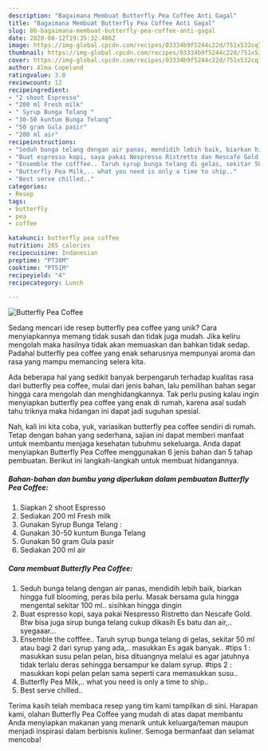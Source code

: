 ```yaml
---
description: "Bagaimana Membuat Butterfly Pea Coffee Anti Gagal"
title: "Bagaimana Membuat Butterfly Pea Coffee Anti Gagal"
slug: 86-bagaimana-membuat-butterfly-pea-coffee-anti-gagal
date: 2020-08-12T19:35:32.406Z
image: https://img-global.cpcdn.com/recipes/03334b9f5244c22d/751x532cq70/butterfly-pea-coffee-foto-resep-utama.jpg
thumbnail: https://img-global.cpcdn.com/recipes/03334b9f5244c22d/751x532cq70/butterfly-pea-coffee-foto-resep-utama.jpg
cover: https://img-global.cpcdn.com/recipes/03334b9f5244c22d/751x532cq70/butterfly-pea-coffee-foto-resep-utama.jpg
author: Alma Copeland
ratingvalue: 3.8
reviewcount: 12
recipeingredient:
- "2 shoot Espresso"
- "200 ml Fresh milk"
- " Syrup Bunga Telang "
- "30-50 kuntum Bunga Telang"
- "50 gram Gula pasir"
- "200 ml air"
recipeinstructions:
- "Seduh bunga telang dengan air panas, mendidih lebih baik, biarkan hingga full blooming, peras bila perlu. Masak bersama gula hingga mengental sekitar 100 ml.. sisihkan hingga dingin"
- "Buat espresso kopi, saya pakai Nespresso Ristretto dan Nescafe Gold. Btw bisa juga sirup bunga telang cukup dikasih Es batu dan air,.. syegaaar..."
- "Ensemble the cofffee.. Taruh syrup bunga telang di gelas, sekitar 50 ml atau bagi 2 dari syrup yang ada,.. masukkan Es agak banyak.. #tips 1 : masukkan susu pelan pelan, bisa dituangnya melalui es agar jatuhnya tidak terlalu deras sehingga bersampur ke dalam syrup. #tips 2 : masukkan kopi pelan pelan sama seperti cara memasukkan susu.."
- "Butterfly Pea Milk,.. what you need is only a time to ship.."
- "Best serve chilled.."
categories:
- Resep
tags:
- butterfly
- pea
- coffee

katakunci: butterfly pea coffee 
nutrition: 265 calories
recipecuisine: Indonesian
preptime: "PT38M"
cooktime: "PT51M"
recipeyield: "4"
recipecategory: Lunch

---
```



![Butterfly Pea Coffee](https://img-global.cpcdn.com/recipes/03334b9f5244c22d/751x532cq70/butterfly-pea-coffee-foto-resep-utama.jpg)

Sedang mencari ide resep butterfly pea coffee yang unik? Cara menyiapkannya memang tidak susah dan tidak juga mudah. Jika keliru mengolah maka hasilnya tidak akan memuaskan dan bahkan tidak sedap. Padahal butterfly pea coffee yang enak seharusnya mempunyai aroma dan rasa yang mampu memancing selera kita.



Ada beberapa hal yang sedikit banyak berpengaruh terhadap kualitas rasa dari butterfly pea coffee, mulai dari jenis bahan, lalu pemilihan bahan segar hingga cara mengolah dan menghidangkannya. Tak perlu pusing kalau ingin menyiapkan butterfly pea coffee yang enak di rumah, karena asal sudah tahu triknya maka hidangan ini dapat jadi suguhan spesial.


Nah, kali ini kita coba, yuk, variasikan butterfly pea coffee sendiri di rumah. Tetap dengan bahan yang sederhana, sajian ini dapat memberi manfaat untuk membantu menjaga kesehatan tubuhmu sekeluarga. Anda dapat menyiapkan Butterfly Pea Coffee menggunakan 6 jenis bahan dan 5 tahap pembuatan. Berikut ini langkah-langkah untuk membuat hidangannya.

<!--inarticleads1-->

##### Bahan-bahan dan bumbu yang diperlukan dalam pembuatan Butterfly Pea Coffee:

1. Siapkan 2 shoot Espresso
1. Sediakan 200 ml Fresh milk
1. Gunakan  Syrup Bunga Telang :
1. Gunakan 30-50 kuntum Bunga Telang
1. Gunakan 50 gram Gula pasir
1. Sediakan 200 ml air




<!--inarticleads2-->

##### Cara membuat Butterfly Pea Coffee:

1. Seduh bunga telang dengan air panas, mendidih lebih baik, biarkan hingga full blooming, peras bila perlu. Masak bersama gula hingga mengental sekitar 100 ml.. sisihkan hingga dingin
1. Buat espresso kopi, saya pakai Nespresso Ristretto dan Nescafe Gold. Btw bisa juga sirup bunga telang cukup dikasih Es batu dan air,.. syegaaar...
1. Ensemble the cofffee.. Taruh syrup bunga telang di gelas, sekitar 50 ml atau bagi 2 dari syrup yang ada,.. masukkan Es agak banyak.. #tips 1 : masukkan susu pelan pelan, bisa dituangnya melalui es agar jatuhnya tidak terlalu deras sehingga bersampur ke dalam syrup. #tips 2 : masukkan kopi pelan pelan sama seperti cara memasukkan susu..
1. Butterfly Pea Milk,.. what you need is only a time to ship..
1. Best serve chilled..




Terima kasih telah membaca resep yang tim kami tampilkan di sini. Harapan kami, olahan Butterfly Pea Coffee yang mudah di atas dapat membantu Anda menyiapkan makanan yang menarik untuk keluarga/teman maupun menjadi inspirasi dalam berbisnis kuliner. Semoga bermanfaat dan selamat mencoba!
